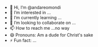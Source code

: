 - 👋 Hi, I’m @andareomondi
- 👀 I’m interested in ...
- 🌱 I’m currently learning ...
- 💞️ I’m looking to collaborate on ...
- 📫 How to reach me ...no way
- 😄 Pronouns: Am a dude for Christ's sake
- ⚡ Fun fact: ...

<!---
andareomondi/andareomondi is a ✨ special ✨ repository because its `README.md` (this file) appears on your GitHub profile.
You can click the Preview link to take a look at your changes.
--->
